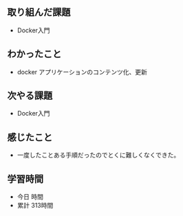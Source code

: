 ## 取り組んだ課題
- Docker入門
## わかったこと
- docker アプリケーションのコンテンツ化、更新
## 次やる課題
- Docker入門
## 感じたこと
- 一度したことある手順だったのでとくに難しくなくできた。
## 学習時間
- 今日 時間
- 累計 313時間
